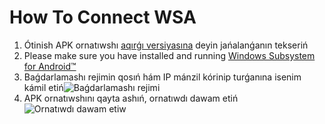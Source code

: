 # How To Connect WSA
1. Ótinish APK ornatıwshı [aqırǵı versiyasına](https://www.microsoft.com/store/productId/9P2JFQ43FPPG "APK Installer") deyin jańalanǵanın tekseriń
2. Please make sure you have installed and running [Windows Subsystem for Android™](https://www.microsoft.com/store/productId/9P3395VX91NR)
3. Baǵdarlamashı rejimin qosıń hám IP mánzil kórinip turǵanına isenim kámil etiń![Baǵdarlamashı rejimi](https://raw.githubusercontent.com/Paving-Base/APK-Installer/screenshots/Documents/Tutorials/How%20To%20Connect%20WSA/Images/Snipaste_2022-10-02_19-02-09.png)
4. APK ornatıwshını qayta ashıń, ornatıwdı dawam etiń![Ornatıwdı dawam etiw](https://raw.githubusercontent.com/Paving-Base/APK-Installer/screenshots/Documents/Tutorials/How%20To%20Connect%20WSA/Images/Snipaste_2022-10-02_17-34-04.png)
